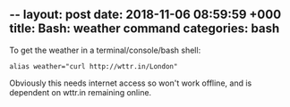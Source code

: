 --
layout: post
date: 2018-11-06 08:59:59 +000
title: Bash: weather command
categories: bash
--
To get the weather in a terminal/console/bash shell:

    alias weather="curl http://wttr.in/London"

Obviously this needs internet access so won't work offline, and is dependent on wttr.in remaining online.
